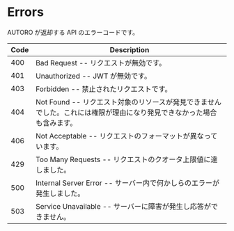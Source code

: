 # Errors

AUTORO が返却する API のエラーコードです。

Code | Description
---------- | -------
400 | Bad Request -- リクエストが無効です。
401 | Unauthorized -- JWT が無効です。
403 | Forbidden -- 禁止されたリクエストです。
404 | Not Found -- リクエスト対象のリソースが発見できませんでした。これには権限が理由になり発見できなかった場合も含みます。
406 | Not Acceptable -- リクエストのフォーマットが異なっています。
429 | Too Many Requests -- リクエストのクオータ上限値に達しました。
500 | Internal Server Error -- サーバー内で何かしらのエラーが発生しました。
503 | Service Unavailable -- サーバーに障害が発生し応答ができません。